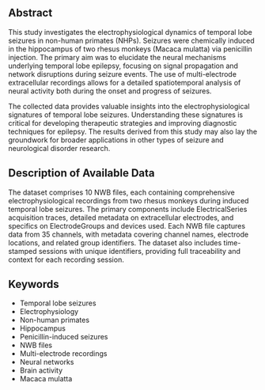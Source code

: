 ## Abstract

This study investigates the electrophysiological dynamics of temporal lobe seizures in non-human primates (NHPs). Seizures were chemically induced in the hippocampus of two rhesus monkeys (Macaca mulatta) via penicillin injection. The primary aim was to elucidate the neural mechanisms underlying temporal lobe epilepsy, focusing on signal propagation and network disruptions during seizure events. The use of multi-electrode extracellular recordings allows for a detailed spatiotemporal analysis of neural activity both during the onset and progress of seizures.

The collected data provides valuable insights into the electrophysiological signatures of temporal lobe seizures. Understanding these signatures is critical for developing therapeutic strategies and improving diagnostic techniques for epilepsy. The results derived from this study may also lay the groundwork for broader applications in other types of seizure and neurological disorder research.

## Description of Available Data

The dataset comprises 10 NWB files, each containing comprehensive electrophysiological recordings from two rhesus monkeys during induced temporal lobe seizures. The primary components include ElectricalSeries acquisition traces, detailed metadata on extracellular electrodes, and specifics on ElectrodeGroups and devices used. Each NWB file captures data from 35 channels, with metadata covering channel names, electrode locations, and related group identifiers. The dataset also includes time-stamped sessions with unique identifiers, providing full traceability and context for each recording session.

## Keywords

- Temporal lobe seizures
- Electrophysiology
- Non-human primates
- Hippocampus
- Penicillin-induced seizures
- NWB files
- Multi-electrode recordings
- Neural networks
- Brain activity
- Macaca mulatta
